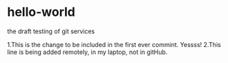# hello-world
the draft testing of git services

1.This is the change to be included in the first ever commint. Yessss!
2.This line is being added remotely, in my laptop, not in gitHub.

